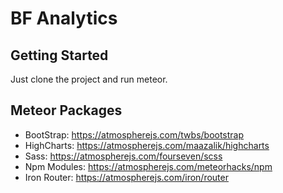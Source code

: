 BF Analytics
============

## Getting Started ##

Just clone the project and run meteor.

## Meteor Packages ##

- BootStrap: https://atmospherejs.com/twbs/bootstrap
- HighCharts: https://atmospherejs.com/maazalik/highcharts
- Sass: https://atmospherejs.com/fourseven/scss
- Npm Modules: https://atmospherejs.com/meteorhacks/npm
- Iron Router: https://atmospherejs.com/iron/router
